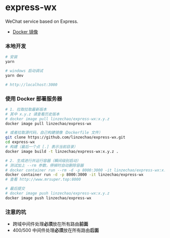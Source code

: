 express-wx
====

WeChat service based on Express.

- [Docker 镜像](https://hub.docker.com/r/linzechao/express-wx/)

### 本地开发
```bash
# 安装
yarn

# windows 启动调试
yarn dev

# http://localhost:3000
```

### 使用 Docker 部署服务器
```bash
# 1. 拉取拉取最新版本
# 其中 x.y.z 请查看历史版本
# docker image pull linzechao/express-wx:x.y.z
docker image pull linzechao/express-wx

# 或者拉取源代码，自己构建镜像（Dockerfile 文件）
git clone https://github.com/linzechao/express-wx.git
cd express-wx
# 构建（最后一个点 [.] 表示当前目录）
docker image build -t linzechao/express-wx:x.y.z .

# 2. 生成进行并运行容器（瞬间级别启动）
# 测试加上 --rm 参数，停掉时自动删除容器
# docker container run --rm -d -p 8000:3000 -it linzechao/express-wx:x.y.z
docker container run -d -p 8000:3000 -it linzechao/express-wx
# 查看 http://www.mrsuper.top:8000

# 最后提交
# docker image push linzechao/express-wx:x.y.z
docker image push linzechao/express-wx
```

### 注意的坑
- 跨域中间件处理**必须**放在所有路由**前面**
- 400/500 中间件处理**必须**放在所有路由**后面**
